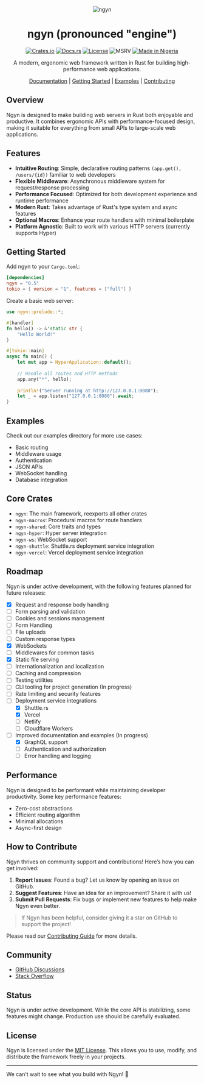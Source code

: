 <div align="center">

![ngyn](https://avatars.githubusercontent.com/u/142031159?s=120&v=4)

# ngyn (pronounced "engine")
[![Crates.io](https://img.shields.io/crates/v/ngyn.svg)](https://crates.io/crates/ngyn)
[![Docs.rs](https://docs.rs/ngyn/badge.svg)](https://ngyn.rs)
[![License](https://img.shields.io/badge/license-MIT-blue.svg)](LICENSE.md)
![MSRV](https://img.shields.io/badge/MSRV-1.75-blue)
[![Made in Nigeria](https://img.shields.io/badge/made%20in-nigeria-008751.svg?style=flat-square)](https://github.com/acekyd/made-in-nigeria)

A modern, ergonomic web framework written in Rust for building high-performance web applications.

[Documentation](https://ngyn.rs) | [Getting Started](#getting-started) | [Examples](#examples) | [Contributing](#contributing)

</div>

## Overview

Ngyn is designed to make building web servers in Rust both enjoyable and productive. It combines ergonomic APIs with performance-focused design, making it suitable for everything from small APIs to large-scale web applications.

## Features

- **Intuitive Routing**: Simple, declarative routing patterns `(app.get(), /users/{id})` familiar to web developers
- **Flexible Middleware**: Asynchronous middleware system for request/response processing
- **Performance Focused**: Optimized for both development experience and runtime performance
- **Modern Rust**: Takes advantage of Rust's type system and async features
- **Optional Macros**: Enhance your route handlers with minimal boilerplate
- **Platform Agnostic**: Built to work with various HTTP servers (currently supports Hyper)

## Getting Started

Add ngyn to your `Cargo.toml`:

```toml
[dependencies]
ngyn = "0.5"
tokio = { version = "1", features = ["full"] }
```

Create a basic web server:

```rust
use ngyn::prelude::*;

#[handler]
fn hello() -> &'static str {
    "Hello World!"
}

#[tokio::main]
async fn main() {
    let mut app = HyperApplication::default();
    
    // Handle all routes and HTTP methods
    app.any("*", hello);
    
    println!("Server running at http://127.0.0.1:8080");
    let _ = app.listen("127.0.0.1:8080").await;
}
```

## Examples

Check out our examples directory for more use cases:
- Basic routing
- Middleware usage
- Authentication
- JSON APIs
- WebSocket handling
- Database integration

## Core Crates

- `ngyn`: The main framework, reexports all other crates
- `ngyn-macros`: Procedural macros for route handlers
- `ngyn-shared`: Core traits and types
- `ngyn-hyper`: Hyper server integration
- `ngyn-ws`: WebSocket support
- `ngyn-shuttle`: Shuttle.rs deployment service integration
- `ngyn-vercel`: Vercel deployment service integration

## Roadmap

Ngyn is under active development, with the following features planned for future releases:
- [x] Request and response body handling
- [ ] Form parsing and validation
- [ ] Cookies and sessions management
- [ ] Form Handling
- [ ] File uploads
- [ ] Custom response types
- [x] WebSockets
- [ ] Middlewares for common tasks
- [x] Static file serving
- [ ] Internationalization and localization
- [ ] Caching and compression
- [ ] Testing utilities
- [ ] CLI tooling for project generation (In progress)
- [ ] Rate limiting and security features
- [ ] Deployment service integrations
    - [x] Shuttle.rs
    - [x] Vercel
    - [ ] Netlify
    - [ ] Cloudflare Workers
- [ ] Improved documentation and examples (In progress)
    - [x] GraphQL support
    - [ ] Authentication and authorization
    - [ ] Error handling and logging

## Performance

Ngyn is designed to be performant while maintaining developer productivity. Some key performance features:
- Zero-cost abstractions
- Efficient routing algorithm
- Minimal allocations
- Async-first design

## How to Contribute

Ngyn thrives on community support and contributions! Here’s how you can get involved:

1. **Report Issues**: Found a bug? Let us know by opening an issue on GitHub.
2. **Suggest Features**: Have an idea for an improvement? Share it with us!
3. **Submit Pull Requests**: Fix bugs or implement new features to help make Ngyn even better.

> If Ngyn has been helpful, consider giving it a star on GitHub to support the project!

Please read our [Contributing Guide](CONTRIBUTING.md) for more details.

## Community

- [GitHub Discussions](https://github.com/ngyn-rs/ngyn/discussions)
- [Stack Overflow](https://stackoverflow.com/questions/tagged/ngyn)

## Status

Ngyn is under active development. While the core API is stabilizing, some features might change. Production use should be carefully evaluated.


## License
Ngyn is licensed under the [MIT License](LICENSE.md). This allows you to use, modify, and distribute the framework freely in your projects.

---

We can’t wait to see what you build with Ngyn! 🚀
